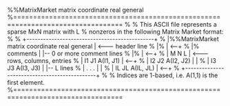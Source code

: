 %%MatrixMarket matrix coordinate real general
%=================================================================================
%
% This ASCII file represents a sparse MxN matrix with L
% nonzeros in the following Matrix Market format:
%
% +----------------------------------------------+
% |%%MatrixMarket matrix coordinate real general | <--- header line
% |%                                             | <--+
% |% comments                                    |    |-- 0 or more comment lines
% |%                                             | <--+
% |    M  N  L                                   | <--- rows, columns, entries
% |    I1  J1  A(I1, J1)                         | <--+
% |    I2  J2  A(I2, J2)                         |    |
% |    I3  J3  A(I3, J3)                         |    |-- L lines
% |        . . .                                 |    |
% |    IL JL  A(IL, JL)                          | <--+
% +----------------------------------------------+
%
% Indices are 1-based, i.e. A(1,1) is the first element.
%=================================================================================

